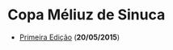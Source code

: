# Copa Méliuz de Sinuca

- [Primeira Edição](https://github.com/luizpedone/meliuz-pool-cup/blob/master/cup-2015-05-21.md) (**20/05/2015**)
